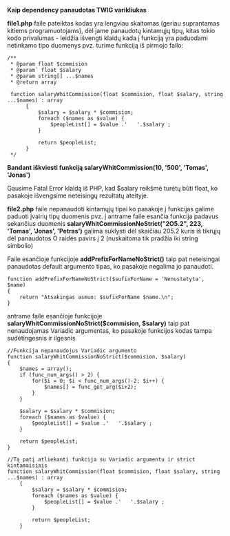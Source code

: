 
**Kaip dependency panaudotas TWIG varikliukas**

**file1.php** faile pateiktas kodas yra lengviau skaitomas (geriau suprantamas kitiems programuotojams), 
dėl jame panaudotų kintamųjų tipų, kitas tokio kodo privalumas - leidžia išvengti klaidų kada į funkciją 
yra paduodami netinkamo tipo duomenys pvz. turime funkciją iš pirmojo failo: 

    /**
     * @param float $commision
     * @param` float $salary
     * @param string[] ...$names
     * @return array
     
     function salaryWhitCommission(float $commision, float $salary, string ...$names) : array
          {
              $salary = $salary * $commision;
              foreach ($names as $value) {
                  $peopleList[] = $value .'   '.$salary ;
              }
      
              return $peopleList;
          }
     */

**Bandant iškviesti funkciją salaryWhitCommission(10, '500', 'Tomas', 'Jonas')**

Gausime Fatal Error klaidą iš PHP, kad $salary reikšmė turėtų būti float, ko pasakoje išvengsime neteisingų 
rezultatų ateityje.


**file2.php** faile nepanaudoti kintamųjų tipai ko pasakoje į funkcijas galime paduoti įvairių tipų duomenis 
pvz. į antrame faile esančia funkcija padavus sekančius duomenis **salaryWhitCommissionNoStrict("2O5.2", 223, 'Tomas', 'Jonas', 'Petras')**
galima suklysti dėl skaičiau 205.2 kuris iš tikrųjų dėl panaudotos O raidės pavirs į 2 (nuskaitoma tik pradžia iki string simbolio)

Faile esančioje funkcijoje **addPrefixForNameNoStrict()** taip pat neteisingai panaudotas default argumento tipas, ko pasakoje negalima jo panaudoti.

    
    function addPrefixForNameNoStrict($sufixForName = 'Nenustatyta', $name)
    {
        return "Atsakingas asmuo: $sufixForName $name.\n";
    }
   

antrame faile esančioje funkcijoje **salaryWhitCommissionNoStrict($commision, $salary)** taip pat nenaudojamas Variadic argumentas, ko pasakoje funkcijos kodas tampa sudėtingesnis ir ilgesnis
 
    //Funkcija nepanaudojus Variadic argumento
    function salaryWhitCommissionNoStrict($commision, $salary)
    {
        $names = array();
        if (func_num_args() > 2) {
            for($i = 0; $i < func_num_args()-2; $i++) {
                $names[] = func_get_arg($i+2);
            }
        }
    
        $salary = $salary * $commision;
        foreach ($names as $value) {
            $peopleList[] = $value .'   '.$salary ;
        }
    
        return $peopleList;
    }
    
    //Tą patį atliekanti funkcija su Variadic argumentu ir strict kintamaisiais
    function salaryWhitCommission(float $commision, float $salary, string ...$names) : array
        {
            $salary = $salary * $commision;
            foreach ($names as $value) {
                $peopleList[] = $value .'   '.$salary ;
            }
    
            return $peopleList;
        }